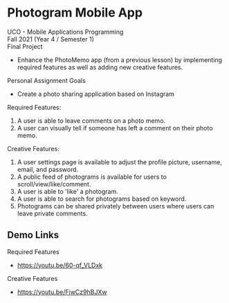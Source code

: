 # Photogram Mobile App

UCO - Mobile Applications Programming <br />
Fall 2021 (Year 4 / Semester 1) <br />
Final Project
 - Enhance the PhotoMemo app (from a previous lesson) by implementing required features as well as adding new creative features.

Personal Assignment Goals
 - Create a photo sharing application based on Instagram

Required Features:
 1. A user is able to leave comments on a photo memo.
 2. A user can visually tell if someone has left a comment on their photo memo.

Creative Features:
 1. A user settings page is available to adjust the profile picture, username, email, and password.
 2. A public feed of photograms is available for users to scroll/view/like/comment.
 3. A user is able to 'like' a photogram.
 4. A user is able to search for photograms based on keyword.
 5. Photograms can be shared privately between users where users can leave private comments.

## Demo Links
Required Features
 - https://youtu.be/60-qf_VLDxk

Creative Features
 - https://youtu.be/FjwCz9hBJXw
 
